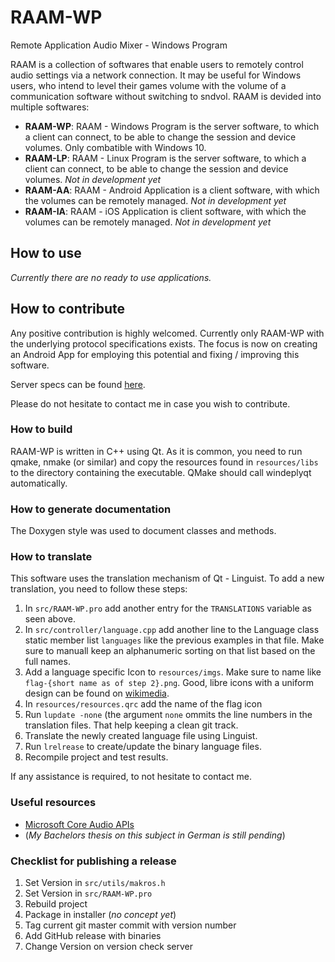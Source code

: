 # RAAM-WP
Remote Application Audio Mixer - Windows Program

RAAM is a collection of softwares that enable users to remotely control audio
settings via a network connection. It may be useful for Windows users, who
intend to level their games volume with the volume of a communication software
without switching to sndvol. RAAM is devided into multiple softwares:
	
* **RAAM-WP**: RAAM - Windows Program is the server software, to which a
client can connect, to be able to change the session and device volumes.
Only combatible with Windows 10.
* **RAAM-LP**: RAAM - Linux Program is the server software, to which a
client can connect, to be able to change the session and device volumes.
*Not in development yet*
* **RAAM-AA**: RAAM - Android Application is a client software, with which
the volumes can be remotely managed. *Not in development yet*
* **RAAM-IA**: RAAM - iOS Application is client software, with which
the volumes can be remotely managed. *Not in development yet*


## How to use
*Currently there are no ready to use applications.*


## How to contribute
Any positive contribution is highly welcomed. Currently only RAAM-WP with
the underlying protocol specifications exists. The focus is now on creating an
Android App for employing this potential and fixing / improving this software.

Server specs can be found
[here](https://github.com/jlusPrivat/RAAM-WP/blob/master/doc/serverCommands.md).

Please do not hesitate to contact me in case you wish to contribute.


### How to build
RAAM-WP is written in C++ using Qt. As it is common, you need to run qmake,
nmake (or similar) and copy the resources found in `resources/libs`
to the directory containing the executable. QMake should call
windeplyqt automatically.

### How to generate documentation
The Doxygen style was used to document classes and methods.

### How to translate
This software uses the translation mechanism of Qt - Linguist. To add a new
translation, you need to follow these steps:
1. In `src/RAAM-WP.pro` add another entry for the `TRANSLATIONS` variable
as seen above.
2. In `src/controller/language.cpp` add another line to the Language class
static member list `languages` like the previous examples in that file.
Make sure to manuall keep an alphanumeric sorting on that list based on the
full names.
3. Add a language specific Icon to `resources/imgs`. Make sure to name like
`flag-{short name as of step 2}.png`. Good, libre icons with a uniform design
can be found on [wikimedia](https://commons.wikimedia.org).
4. In `resources/resources.qrc` add the name of the flag icon
5. Run `lupdate -none` (the argument `none` ommits the line numbers in the
translation files. That help keeping a clean git track.
6. Translate the newly created language file using Linguist.
7. Run `lrelrease` to create/update the binary language files.
8. Recompile project and test results.

If any assistance is required, to not hesitate to contact me.

### Useful resources
* [Microsoft Core Audio APIs](https://docs.microsoft.com/en-us/windows/win32/coreaudio/core-audio-apis-in-windows-vista)
* (*My Bachelors thesis on this subject in German is still pending*)

### Checklist for publishing a release
1. Set Version in `src/utils/makros.h`
2. Set Version in `src/RAAM-WP.pro`
3. Rebuild project
4. Package in installer (*no concept yet*)
5. Tag current git master commit with version number
6. Add GitHub release with binaries
7. Change Version on version check server
